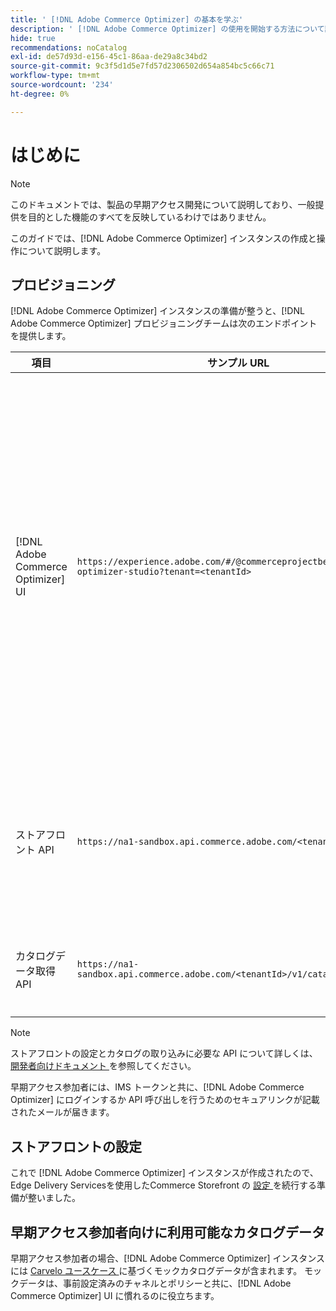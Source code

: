```yaml
---
title: ' [!DNL Adobe Commerce Optimizer] の基本を学ぶ'
description: ' [!DNL Adobe Commerce Optimizer] の使用を開始する方法について説明します。'
hide: true
recommendations: noCatalog
exl-id: de57d93d-e156-45c1-86aa-de29a8c34bd2
source-git-commit: 9c3f5d1d5e7fd57d2306502d654a854bc5c66c71
workflow-type: tm+mt
source-wordcount: '234'
ht-degree: 0%

---
```


# はじめに

>[!NOTE]
>
>このドキュメントでは、製品の早期アクセス開発について説明しており、一般提供を目的とした機能のすべてを反映しているわけではありません。

このガイドでは、[!DNL Adobe Commerce Optimizer] インスタンスの作成と操作について説明します。

<!--Click the tabs below to see high-level workflow overviews for the following user types:

- Administrators
- Merchants
- Developers

>[!BEGINTABS]

>[!TAB Administrator and merchant workflow]

This diagram provides a high-level overview of how administrators and merchants access and manage [!DNL Adobe Commerce Optimizer] instances. See the [Adobe Admin Console Guide](https://helpx.adobe.com/jp/enterprise/admin-guide.html) for more information about administrator workflows.

NEED DIAGRAM

>[!TAB Developer workflow]

This diagram provides a high-level overview of how developers create integrations for [!DNL Adobe Commerce Optimizer] using App Builder. See the [API documentation](https://developer.adobe.com/commerce/webapi/rest/) for more information.

NEED DIAGRAM

>[!ENDTABS]
-->

## プロビジョニング

[!DNL Adobe Commerce Optimizer] インスタンスの準備が整うと、[!DNL Adobe Commerce Optimizer] プロビジョニングチームは次のエンドポイントを提供します。

| 項目 | サンプル URL | 目的 |
|---|---|---|
| [!DNL Adobe Commerce Optimizer] UI | `https://experience.adobe.com/#/@commerceprojectbeacon/commerce-optimizer-studio?tenant=<tenantId>` | Commerce Optimizer UI にアクセスして、<br>1 の間でカタログを管理します。 マーチャンダイジングルール （製品検出、製品レコメンデーション）。<br>2。 カタログ管理（チャネルとポリシーの作成）。<br>3。 データインサイト （カタログデータ取り込みステータスを表示）。 |
| ストアフロント API | `https://na1-sandbox.api.commerce.adobe.com/<tenantId>/graphql` | Edge Delivery Servicesを活用したCommerce ストアフロントの設定に必要な API にアクセスします。 |
| カタログデータ取得 API | `https://na1-sandbox.api.commerce.adobe.com/<tenantId>/v1/catalog/<entity>` | カタログデータの取り込みに必要な API にアクセスします。 |

>[!NOTE]
>
>ストアフロントの設定とカタログの取り込みに必要な API について詳しくは、[ 開発者向けドキュメント ](https://developer-stage.adobe.com/commerce/services/composable-catalog/) を参照してください。

早期アクセス参加者には、IMS トークンと共に、[!DNL Adobe Commerce Optimizer] にログインするか API 呼び出しを行うためのセキュアリンクが記載されたメールが届きます。

## ストアフロントの設定

これで [!DNL Adobe Commerce Optimizer] インスタンスが作成されたので、Edge Delivery Servicesを使用したCommerce Storefront の [ 設定 ](./storefront.md) を続行する準備が整いました。

## 早期アクセス参加者向けに利用可能なカタログデータ

早期アクセス参加者の場合、[!DNL Adobe Commerce Optimizer] インスタンスには [Carvelo ユースケース ](./use-case/admin-use-case.md) に基づくモックカタログデータが含まれます。 モックデータは、事前設定済みのチャネルとポリシーと共に、[!DNL Adobe Commerce Optimizer] UI に慣れるのに役立ちます。

<!--Ingest catalog data

By default, [!DNL Adobe Commerce Optimizer] instances do not include any product data.

See the [Ingestion API](https://developer-stage.adobe.com/commerce/services/composable-catalog/data-ingestion/using-the-api/) documentation to learn how you can import your catalog data into [!DNL Adobe Commerce Optimizer].

The catalog data that you ingest is visible in the [data insights](./insights-overview.md) page. Additionally, you can use the [Catalog](./catalog-overview.md) page to define the channels and policies.-->

